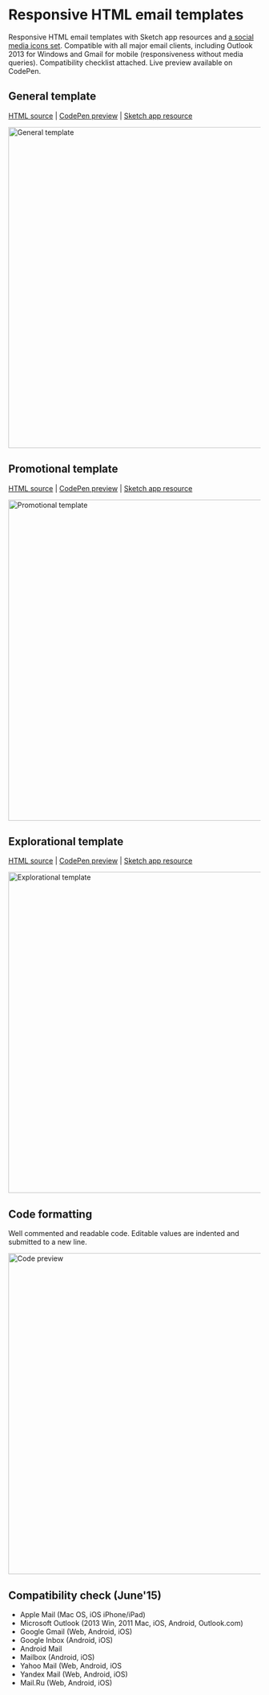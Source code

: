 # Responsive HTML email templates
Responsive HTML email templates with Sketch app resources and [a social media icons set](https://github.com/konsav/social-icons/). Compatible with all major email clients, including Outlook 2013 for Windows and Gmail for mobile (responsiveness without media queries). Compatibility checklist attached. Live preview available on CodePen.

## General template
[HTML source](https://github.com/konsav/email-templates/blob/master/general.html) |
[CodePen preview](http://codepen.io/konsav/pen/yNVyOG) |
[Sketch app resource](https://raw.githubusercontent.com/konsav/email-templates/master/sketch/general-email-template.sketch)

<img src="https://raw.githubusercontent.com/konsav/email-templates/master/preview/general.png" alt="General template" width="640">

## Promotional template
[HTML source](https://github.com/konsav/email-templates/blob/master/promotional.html) |
[CodePen preview](http://codepen.io/konsav/pen/gpggmY) |
[Sketch app resource](https://raw.githubusercontent.com/konsav/email-templates/master/sketch/promotional-email-template.sketch)

<img src="https://raw.githubusercontent.com/konsav/email-templates/master/preview/promotional.png" alt="Promotional template" width="640">

## Explorational template
[HTML source](https://github.com/konsav/email-templates/blob/master/explorational.html) |
[CodePen preview](http://codepen.io/konsav/pen/PqjVvE) |
[Sketch app resource](https://raw.githubusercontent.com/konsav/email-templates/master/sketch/explorational-email-template.sketch)

<img src="https://raw.githubusercontent.com/konsav/email-templates/master/preview/explorational.png" alt="Explorational template" width="640">

## Code formatting
Well commented and readable code. Editable values are indented and submitted to a new line.

<img src="https://raw.githubusercontent.com/konsav/email-templates/master/preview/code.png" alt="Code preview" width="640">

## Сompatibility check (June'15)
* Apple Mail (Mac OS, iOS iPhone/iPad)
* Microsoft Outlook (2013 Win, 2011 Mac, iOS, Android, Outlook.com)
* Google Gmail (Web, Android, iOS)
* Google Inbox (Android, iOS)
* Android Mail
* Mailbox (Android, iOS)
* Yahoo Mail (Web, Android, iOS
* Yandex Mail (Web, Android, iOS)
* Mail.Ru (Web, Android, iOS)